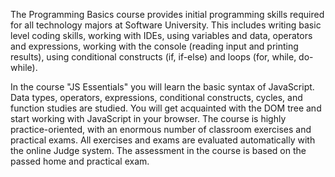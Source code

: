 The Programming Basics course provides initial programming skills required for all technology majors at Software University. This includes writing basic level coding skills, working with IDEs, using variables and data, operators and expressions, working with the console (reading input and printing results), using conditional constructs (if, if-else) and loops (for, while, do-while).

In the course "JS Essentials" you will learn the basic syntax of JavaScript. Data types, operators, expressions, conditional constructs, cycles, and function studies are studied. You will get acquainted with the DOM tree and start working with JavaScript in your browser. The course is highly practice-oriented, with an enormous number of classroom exercises and practical exams. All exercises and exams are evaluated automatically with the online Judge system. The assessment in the course is based on the passed home and practical exam.
